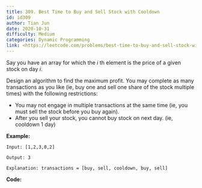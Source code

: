 ```yaml
---
title: 309. Best Time to Buy and Sell Stock with Cooldown
id: id309
author: Tian Jun
date: 2020-10-31
difficulty: Medium
categories: Dynamic Programming
link: <https://leetcode.com/problems/best-time-to-buy-and-sell-stock-with-cooldown/description/>
---
```


Say you have an array for which the _i_ th element is the price of a given
stock on day _i_.

Design an algorithm to find the maximum profit. You may complete as many
transactions as you like (ie, buy one and sell one share of the stock multiple
times) with the following restrictions:

  * You may not engage in multiple transactions at the same time (ie, you must sell the stock before you buy again).
  * After you sell your stock, you cannot buy stock on next day. (ie, cooldown 1 day)

**Example:**
            
	Input: [1,2,3,0,2]    
	Output: 3     
	Explanation: transactions = [buy, sell, cooldown, buy, sell]    


**Code:**
